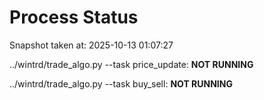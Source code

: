 # Process Status

Snapshot taken at: 2025-10-13 01:07:27

../wintrd/trade_algo.py --task price_update: **NOT RUNNING**

../wintrd/trade_algo.py --task buy_sell: **NOT RUNNING**

